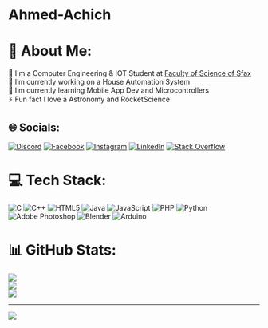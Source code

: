 # Ahmed-Achich
# 💫 About Me:
 🔬 I'm a Computer Engineering & IOT Student at [Faculty of Science of Sfax](https://fss.rnu.tn/)<br>
🔭 I’m currently working on a House Automation System <br>🌱 I’m currently learning Mobile App Dev and Microcontrollers<br>⚡ Fun fact I love a Astronomy and RocketScience


## 🌐 Socials:
[![Discord](https://img.shields.io/badge/Discord-%237289DA.svg?logo=discord&logoColor=white)](https://discord.gg/ahmed4256) [![Facebook](https://img.shields.io/badge/Facebook-%231877F2.svg?logo=Facebook&logoColor=white)](https://www.facebook.com/ahmad.achich.7/) [![Instagram](https://img.shields.io/badge/Instagram-%23E4405F.svg?logo=Instagram&logoColor=white)](https://instagram.com/ahmed.achich/) [![LinkedIn](https://img.shields.io/badge/LinkedIn-%230077B5.svg?logo=linkedin&logoColor=white)](https://www.linkedin.com/in/ahmed-achich-43395327a/) [![Stack Overflow](https://img.shields.io/badge/-Stackoverflow-FE7A16?logo=stack-overflow&logoColor=white)](https://stackoverflow.com/users/24479145/ahmed-achich) 

# 💻 Tech Stack:
![C](https://img.shields.io/badge/c-%2300599C.svg?style=for-the-badge&logo=c&logoColor=white) ![C++](https://img.shields.io/badge/c++-%2300599C.svg?style=for-the-badge&logo=c%2B%2B&logoColor=white) ![HTML5](https://img.shields.io/badge/html5-%23E34F26.svg?style=for-the-badge&logo=html5&logoColor=white) ![Java](https://img.shields.io/badge/java-%23ED8B00.svg?style=for-the-badge&logo=openjdk&logoColor=white) ![JavaScript](https://img.shields.io/badge/javascript-%23323330.svg?style=for-the-badge&logo=javascript&logoColor=%23F7DF1E) ![PHP](https://img.shields.io/badge/php-%23777BB4.svg?style=for-the-badge&logo=php&logoColor=white) ![Python](https://img.shields.io/badge/python-3670A0?style=for-the-badge&logo=python&logoColor=ffdd54) ![Adobe Photoshop](https://img.shields.io/badge/adobe%20photoshop-%2331A8FF.svg?style=for-the-badge&logo=adobe%20photoshop&logoColor=white) ![Blender](https://img.shields.io/badge/blender-%23F5792A.svg?style=for-the-badge&logo=blender&logoColor=white) ![Arduino](https://img.shields.io/badge/-Arduino-00979D?style=for-the-badge&logo=Arduino&logoColor=white)
# 📊 GitHub Stats:
![](https://github-readme-stats.vercel.app/api?username=AhmedAchich&theme=dark&hide_border=false&include_all_commits=false&count_private=false)<br/>
![](https://github-readme-streak-stats.herokuapp.com/?user=AhmedAchich&theme=dark&hide_border=false)<br/>
![](https://github-readme-stats.vercel.app/api/top-langs/?username=AhmedAchich&theme=dark&hide_border=false&include_all_commits=false&count_private=false&layout=compact)

---
[![](https://visitcount.itsvg.in/api?id=AhmedAchich&icon=0&color=0)](https://visitcount.itsvg.in)

<!-- Proudly created with GPRM ( https://gprm.itsvg.in ) -->
